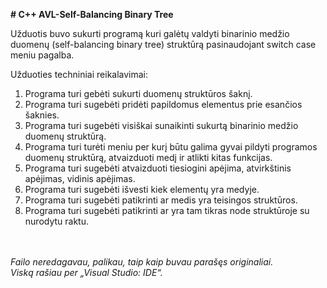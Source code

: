 **# C++ AVL-Self-Balancing Binary Tree**


Užduotis buvo sukurti programą kuri galėtų valdyti binarinio medžio duomenų (self-balancing binary tree) struktūrą pasinaudojant switch case meniu pagalba.

Užduoties techniniai reikalavimai:
1.	Programa turi gebėti sukurti duomenų struktūros šaknį.
2.	Programa turi sugebėti pridėti papildomus elementus prie esančios šaknies.
3.	Programa turi sugebėti visiškai sunaikinti sukurtą binarinio medžio duomenų struktūrą.
4.	Programa turi turėti meniu per kurį būtu galima gyvai pildyti programos duomenų struktūrą, atvaizduoti medį ir atlikti kitas funkcijas.
5.	Programa turi sugebėti atvaizduoti tiesiogini apėjima, atvirkštinis apėjimas, vidinis apėjimas.
6.	Programa turi sugebėti išvesti kiek elementų yra medyje.
7.	Programa turi sugebėti patikrinti ar medis yra teisingos struktūros. 
8.	Programa turi sugebėti patikrinti ar yra tam tikras node struktūroje su nurodytu raktu.

<br/><br/>
*Failo neredagavau, palikau, taip kaip buvau parašęs originaliai.*<br/>
*Viską rašiau per „Visual Studio: IDE“.*<br/>

